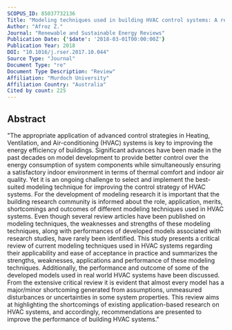```yaml
---
SCOPUS_ID: 85037732136
Title: "Modeling techniques used in building HVAC control systems: A review"
Author: "Afroz Z."
Journal: "Renewable and Sustainable Energy Reviews"
Publication Date: {'$date': '2018-03-01T00:00:00Z'}
Publication Year: 2018
DOI: "10.1016/j.rser.2017.10.044"
Source Type: "Journal"
Document Type: "re"
Document Type Description: "Review"
Affiliation: "Murdoch University"
Affiliation Country: "Australia"
Cited by count: 225
---
```


## Abstract
"The appropriate application of advanced control strategies in Heating, Ventilation, and Air-conditioning (HVAC) systems is key to improving the energy efficiency of buildings. Significant advances have been made in the past decades on model development to provide better control over the energy consumption of system components while simultaneously ensuring a satisfactory indoor environment in terms of thermal comfort and indoor air quality. Yet it is an ongoing challenge to select and implement the best-suited modeling technique for improving the control strategy of HVAC systems. For the development of modeling research it is important that the building research community is informed about the role, application, merits, shortcomings and outcomes of different modeling techniques used in HVAC systems. Even though several review articles have been published on modeling techniques, the weaknesses and strengths of these modeling techniques, along with performances of developed models associated with research studies, have rarely been identified. This study presents a critical review of current modeling techniques used in HVAC systems regarding their applicability and ease of acceptance in practice and summarizes the strengths, weaknesses, applications and performance of these modeling techniques. Additionally, the performance and outcome of some of the developed models used in real world HVAC systems have been discussed. From the extensive critical review it is evident that almost every model has a major/minor shortcoming generated from assumptions, unmeasured disturbances or uncertainties in some system properties. This review aims at highlighting the shortcomings of existing application-based research on HVAC systems, and accordingly, recommendations are presented to improve the performance of building HVAC systems."
